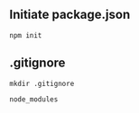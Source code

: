 ## Initiate package.json
```
npm init
```
## .gitignore
```
mkdir .gitignore
```

```
node_modules
```
